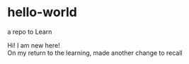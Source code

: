 # hello-world
a repo to Learn

Hi! I am new here!  
On my return to the learning, made another change to recall
